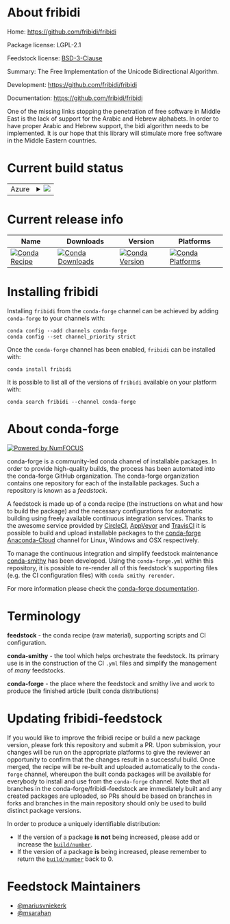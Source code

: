 About fribidi
=============

Home: https://github.com/fribidi/fribidi

Package license: LGPL-2.1

Feedstock license: [BSD-3-Clause](https://github.com/conda-forge/fribidi-feedstock/blob/master/LICENSE.txt)

Summary: The Free Implementation of the Unicode Bidirectional Algorithm.

Development: https://github.com/fribidi/fribidi

Documentation: https://github.com/fribidi/fribidi

One of the missing links stopping the penetration of free software in Middle
East is the lack of support for the Arabic and Hebrew alphabets. In order to
have proper Arabic and Hebrew support, the bidi algorithm needs to be
implemented. It is our hope that this library will stimulate more free
software in the Middle Eastern countries.


Current build status
====================


<table>
    
  <tr>
    <td>Azure</td>
    <td>
      <details>
        <summary>
          <a href="https://dev.azure.com/conda-forge/feedstock-builds/_build/latest?definitionId=5301&branchName=master">
            <img src="https://dev.azure.com/conda-forge/feedstock-builds/_apis/build/status/fribidi-feedstock?branchName=master">
          </a>
        </summary>
        <table>
          <thead><tr><th>Variant</th><th>Status</th></tr></thead>
          <tbody><tr>
              <td>linux_64</td>
              <td>
                <a href="https://dev.azure.com/conda-forge/feedstock-builds/_build/latest?definitionId=5301&branchName=master">
                  <img src="https://dev.azure.com/conda-forge/feedstock-builds/_apis/build/status/fribidi-feedstock?branchName=master&jobName=linux&configuration=linux_64_" alt="variant">
                </a>
              </td>
            </tr><tr>
              <td>linux_aarch64</td>
              <td>
                <a href="https://dev.azure.com/conda-forge/feedstock-builds/_build/latest?definitionId=5301&branchName=master">
                  <img src="https://dev.azure.com/conda-forge/feedstock-builds/_apis/build/status/fribidi-feedstock?branchName=master&jobName=linux&configuration=linux_aarch64_" alt="variant">
                </a>
              </td>
            </tr><tr>
              <td>linux_ppc64le</td>
              <td>
                <a href="https://dev.azure.com/conda-forge/feedstock-builds/_build/latest?definitionId=5301&branchName=master">
                  <img src="https://dev.azure.com/conda-forge/feedstock-builds/_apis/build/status/fribidi-feedstock?branchName=master&jobName=linux&configuration=linux_ppc64le_" alt="variant">
                </a>
              </td>
            </tr><tr>
              <td>osx_64</td>
              <td>
                <a href="https://dev.azure.com/conda-forge/feedstock-builds/_build/latest?definitionId=5301&branchName=master">
                  <img src="https://dev.azure.com/conda-forge/feedstock-builds/_apis/build/status/fribidi-feedstock?branchName=master&jobName=osx&configuration=osx_64_" alt="variant">
                </a>
              </td>
            </tr><tr>
              <td>osx_arm64</td>
              <td>
                <a href="https://dev.azure.com/conda-forge/feedstock-builds/_build/latest?definitionId=5301&branchName=master">
                  <img src="https://dev.azure.com/conda-forge/feedstock-builds/_apis/build/status/fribidi-feedstock?branchName=master&jobName=osx&configuration=osx_arm64_" alt="variant">
                </a>
              </td>
            </tr><tr>
              <td>win_64</td>
              <td>
                <a href="https://dev.azure.com/conda-forge/feedstock-builds/_build/latest?definitionId=5301&branchName=master">
                  <img src="https://dev.azure.com/conda-forge/feedstock-builds/_apis/build/status/fribidi-feedstock?branchName=master&jobName=win&configuration=win_64_" alt="variant">
                </a>
              </td>
            </tr>
          </tbody>
        </table>
      </details>
    </td>
  </tr>
</table>

Current release info
====================

| Name | Downloads | Version | Platforms |
| --- | --- | --- | --- |
| [![Conda Recipe](https://img.shields.io/badge/recipe-fribidi-green.svg)](https://anaconda.org/conda-forge/fribidi) | [![Conda Downloads](https://img.shields.io/conda/dn/conda-forge/fribidi.svg)](https://anaconda.org/conda-forge/fribidi) | [![Conda Version](https://img.shields.io/conda/vn/conda-forge/fribidi.svg)](https://anaconda.org/conda-forge/fribidi) | [![Conda Platforms](https://img.shields.io/conda/pn/conda-forge/fribidi.svg)](https://anaconda.org/conda-forge/fribidi) |

Installing fribidi
==================

Installing `fribidi` from the `conda-forge` channel can be achieved by adding `conda-forge` to your channels with:

```
conda config --add channels conda-forge
conda config --set channel_priority strict
```

Once the `conda-forge` channel has been enabled, `fribidi` can be installed with:

```
conda install fribidi
```

It is possible to list all of the versions of `fribidi` available on your platform with:

```
conda search fribidi --channel conda-forge
```


About conda-forge
=================

[![Powered by NumFOCUS](https://img.shields.io/badge/powered%20by-NumFOCUS-orange.svg?style=flat&colorA=E1523D&colorB=007D8A)](http://numfocus.org)

conda-forge is a community-led conda channel of installable packages.
In order to provide high-quality builds, the process has been automated into the
conda-forge GitHub organization. The conda-forge organization contains one repository
for each of the installable packages. Such a repository is known as a *feedstock*.

A feedstock is made up of a conda recipe (the instructions on what and how to build
the package) and the necessary configurations for automatic building using freely
available continuous integration services. Thanks to the awesome service provided by
[CircleCI](https://circleci.com/), [AppVeyor](https://www.appveyor.com/)
and [TravisCI](https://travis-ci.com/) it is possible to build and upload installable
packages to the [conda-forge](https://anaconda.org/conda-forge)
[Anaconda-Cloud](https://anaconda.org/) channel for Linux, Windows and OSX respectively.

To manage the continuous integration and simplify feedstock maintenance
[conda-smithy](https://github.com/conda-forge/conda-smithy) has been developed.
Using the ``conda-forge.yml`` within this repository, it is possible to re-render all of
this feedstock's supporting files (e.g. the CI configuration files) with ``conda smithy rerender``.

For more information please check the [conda-forge documentation](https://conda-forge.org/docs/).

Terminology
===========

**feedstock** - the conda recipe (raw material), supporting scripts and CI configuration.

**conda-smithy** - the tool which helps orchestrate the feedstock.
                   Its primary use is in the construction of the CI ``.yml`` files
                   and simplify the management of *many* feedstocks.

**conda-forge** - the place where the feedstock and smithy live and work to
                  produce the finished article (built conda distributions)


Updating fribidi-feedstock
==========================

If you would like to improve the fribidi recipe or build a new
package version, please fork this repository and submit a PR. Upon submission,
your changes will be run on the appropriate platforms to give the reviewer an
opportunity to confirm that the changes result in a successful build. Once
merged, the recipe will be re-built and uploaded automatically to the
`conda-forge` channel, whereupon the built conda packages will be available for
everybody to install and use from the `conda-forge` channel.
Note that all branches in the conda-forge/fribidi-feedstock are
immediately built and any created packages are uploaded, so PRs should be based
on branches in forks and branches in the main repository should only be used to
build distinct package versions.

In order to produce a uniquely identifiable distribution:
 * If the version of a package **is not** being increased, please add or increase
   the [``build/number``](https://docs.conda.io/projects/conda-build/en/latest/resources/define-metadata.html#build-number-and-string).
 * If the version of a package **is** being increased, please remember to return
   the [``build/number``](https://docs.conda.io/projects/conda-build/en/latest/resources/define-metadata.html#build-number-and-string)
   back to 0.

Feedstock Maintainers
=====================

* [@mariusvniekerk](https://github.com/mariusvniekerk/)
* [@msarahan](https://github.com/msarahan/)

